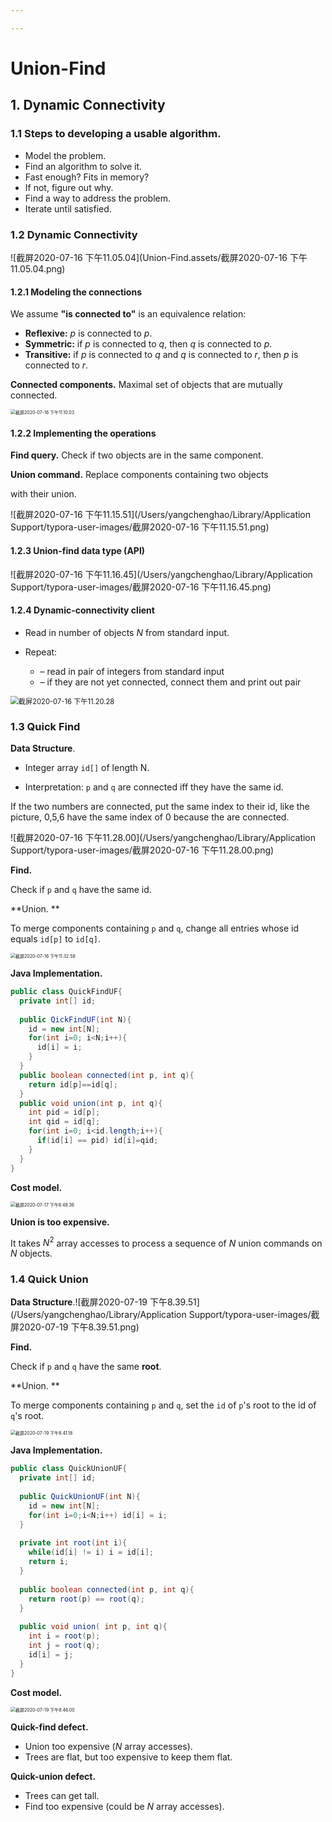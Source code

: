 ```yaml
---

---
```


# Union-Find

## 1. Dynamic Connectivity

### 1.1 Steps to developing a usable algorithm.

- Model the problem.
- Find an algorithm to solve it.
- Fast enough? Fits in memory?
- If not, figure out why.
- Find a way to address the problem. 
- Iterate until satisfied.

### 1.2 Dynamic Connectivity

![截屏2020-07-16 下午11.05.04](Union-Find.assets/截屏2020-07-16 下午11.05.04.png)

#### 1.2.1 Modeling the connections

We assume **"is connected to"** is an equivalence relation:

- **Reflexive:** *p* is connected to *p*.
- **Symmetric:** if *p* is connected to *q*, then *q* is connected to *p*. 
- **Transitive:** if *p* is connected to *q* and *q* is connected to *r*, then *p* is connected to *r*.

**Connected components.** Maximal set of objects that are mutually connected.

<img src="/Users/yangchenghao/Library/Application Support/typora-user-images/截屏2020-07-16 下午11.10.03.png" alt="截屏2020-07-16 下午11.10.03" style="zoom:50%;" />

#### 1.2.2 Implementing the operations

**Find query.** Check if two objects are in the same component.

**Union command.** Replace components containing two objects

with their union.

![截屏2020-07-16 下午11.15.51](/Users/yangchenghao/Library/Application Support/typora-user-images/截屏2020-07-16 下午11.15.51.png)

#### 1.2.3 Union-find data type (API)

![截屏2020-07-16 下午11.16.45](/Users/yangchenghao/Library/Application Support/typora-user-images/截屏2020-07-16 下午11.16.45.png)

#### 1.2.4 Dynamic-connectivity client

- Read in number of objects *N* from standard input. 

- Repeat:
  - –  read in pair of integers from standard input
  - –  if they are not yet connected, connect them and print out pair

<img src="/Users/yangchenghao/Library/Application Support/typora-user-images/截屏2020-07-16 下午11.20.28.png" alt="截屏2020-07-16 下午11.20.28" style="zoom:80%;" />

### 1.3 Quick Find

**Data Structure**.

- Integer array `id[]` of length N.

- Interpretation: `p` and `q` are connected iff they have the same id.

If the two numbers are connected, put the same index to their id, like the picture, 0,5,6 have the same index of 0 because the are connected.

![截屏2020-07-16 下午11.28.00](/Users/yangchenghao/Library/Application Support/typora-user-images/截屏2020-07-16 下午11.28.00.png)

**Find.** 

Check if `p` and `q` have the same id.

**Union. **

To merge components containing `p` and `q`, change all entries whose id equals `id[p]` to `id[q]`.

<img src="/Users/yangchenghao/Library/Application Support/typora-user-images/截屏2020-07-16 下午11.32.58.png" alt="截屏2020-07-16 下午11.32.58" style="zoom:50%;" />

**Java Implementation.**

```java
public class QuickFindUF{
  private int[] id;
  
  public QickFindUF(int N){
    id = new int[N];
    for(int i=0; i<N;i++){
      id[i] = i;
    }
  }
  public boolean connected(int p, int q){
    return id[p]==id[q];
  }
  public void union(int p, int q){
    int pid = id[p];
    int qid = id[q];
    for(int i=0; i<id.length;i++){
      if(id[i] == pid) id[i]=qid;
    }
  }
}
```

**Cost model.**

<img src="/Users/yangchenghao/Library/Application Support/typora-user-images/截屏2020-07-17 下午8.48.36.png" alt="截屏2020-07-17 下午8.48.36" style="zoom:50%;" />

**Union is too expensive.**

It takes $N^2$ array accesses to process a sequence of $N$ union commands on $N$ objects.

### 1.4 Quick Union

**Data Structure**.![截屏2020-07-19 下午8.39.51](/Users/yangchenghao/Library/Application Support/typora-user-images/截屏2020-07-19 下午8.39.51.png)

**Find.** 

Check if `p` and `q` have the same **root**.

**Union. **

To merge components containing `p` and `q`, set the `id` of `p`'s root to the id of `q`'s root.

<img src="/Users/yangchenghao/Library/Application Support/typora-user-images/截屏2020-07-19 下午8.41.18.png" alt="截屏2020-07-19 下午8.41.18" style="zoom:50%;" />

**Java Implementation.**

```java
public class QuickUnionUF{
  private int[] id;
  
  public QuickUnionUF(int N){
    id = new int[N];
    for(int i=0;i<N;i++) id[i] = i;
  }
  
  private int root(int i){
    while(id[i] != i) i = id[i];
    return i;
  }
  
  public boolean connected(int p, int q){
    return root(p) == root(q);
  }
  
  public void union( int p, int q){
    int i = root(p);
    int j = root(q);
    id[i] = j;
  }
}
```

**Cost model.**

<img src="/Users/yangchenghao/Library/Application Support/typora-user-images/截屏2020-07-19 下午8.46.00.png" alt="截屏2020-07-19 下午8.46.00" style="zoom:50%;" />

**Quick-find defect.**

- Union too expensive (*N* array accesses).
- Trees are flat, but too expensive to keep them flat.

**Quick-union defect.**

- Trees can get tall.
- Find too expensive (could be *N* array accesses).